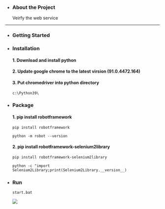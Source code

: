 ﻿* ### About the Project

	Veirfy the web service

---
* ### Getting Started

+ ### Installation
  	#### 1. Download and install python
	#### 2. Update google chrome to the latest virsion (91.0.4472.164)
	#### 3. Put chromedriver into python directory
	`c:\Python39\`
+ ### Package
	#### 1. pip install robotframework
	`pip install robotframework`
	
	`python -m robot --version`
	#### 2. pip install robotframework-selenium2library
	`pip install robotframework-selenium2library`
	
	`python -c "import Selenium2Library;print(Selenium2Library.__version__)`
	

* ### Run
	`start.bat`
	
	<img src="./record.gif" style="zoom:100%" />

